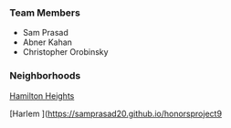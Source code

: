 ### Team Members
- Sam Prasad
- Abner Kahan
- Christopher Orobinsky

### Neighborhoods

[Hamilton Heights  ](https://abner-kahan.github.io/Hamilton-Heights-Citi-Bikes/)

[Harlem     ](https://samprasad20.github.io/honorsproject9



<!-- add Virnoli map with all location
Add summary of bike station reasoning for each neighborhood(HC10)-->
